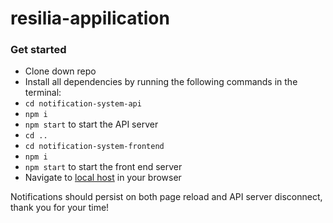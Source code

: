 # resilia-appilication

### Get started

- Clone down repo
- Install all dependencies by running the following commands in the terminal:
- `cd notification-system-api`
- `npm i`
- `npm start` to start the API server
- `cd ..`
- `cd notification-system-frontend`
- `npm i`
- `npm start` to start the front end server
- Navigate to [local host](http://localhost:3000/) in your browser

Notifications should persist on both page reload and API server disconnect, thank you for your time! 
